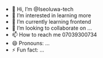 - 👋 Hi, I’m @Iseoluwa-tech
- 👀 I’m interested in learning more
- 🌱 I’m currently learning frontend
- 💞️ I’m looking to collaborate on ...
- 📫 How to reach me 07039300734
- 😄 Pronouns: ...
- ⚡ Fun fact: ...

<!---
Iseoluwa-tech/Iseoluwa-tech is a ✨ special ✨ repository because its `README.md` (this file) appears on your GitHub profile.
You can click the Preview link to take a look at your changes.
--->
